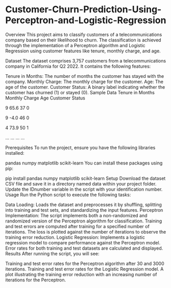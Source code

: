 # Customer-Churn-Prediction-Using-Perceptron-and-Logistic-Regression
Overview
This project aims to classify customers of a telecommunications company based on their likelihood to churn. The classification is achieved through the implementation of a Perceptron algorithm and Logistic Regression using customer features like tenure, monthly charge, and age.

Dataset
The dataset comprises 3,757 customers from a telecommunications company in California for Q2 2022. It contains the following features:

Tenure in Months: The number of months the customer has stayed with the company.
Monthly Charge: The monthly charge for the customer.
Age: The age of the customer.
Customer Status: A binary label indicating whether the customer has churned (1) or stayed (0).
Sample Data
Tenure in Months	Monthly Charge	Age	Customer Status

9    	65.6	    37    	0

9	    -4.0	    46    	0

4	    73.9	    50	    1

...	...	...	...


Prerequisites
To run the project, ensure you have the following libraries installed:

pandas
numpy
matplotlib
scikit-learn
You can install these packages using pip:

pip install pandas numpy matplotlib scikit-learn
Setup
Download the dataset CSV file and save it in a directory named data within your project folder.
Update the IDnumber variable in the script with your identification number.
Usage
Run the Python script to execute the following tasks:

Data Loading: Loads the dataset and preprocesses it by shuffling, splitting into training and test sets, and standardizing the input features.
Perceptron Implementation:
The script implements both a non-randomized and randomized version of the Perceptron algorithm for classification.
Training and test errors are computed after training for a specified number of iterations.
The loss is plotted against the number of iterations to observe the training error reduction.
Logistic Regression:
Implements a logistic regression model to compare performance against the Perceptron model.
Error rates for both training and test datasets are calculated and displayed.
Results
After running the script, you will see:

Training and test error rates for the Perceptron algorithm after 30 and 3000 iterations.
Training and test error rates for the Logistic Regression model.
A plot illustrating the training error reduction with an increasing number of iterations for the Perceptron.
